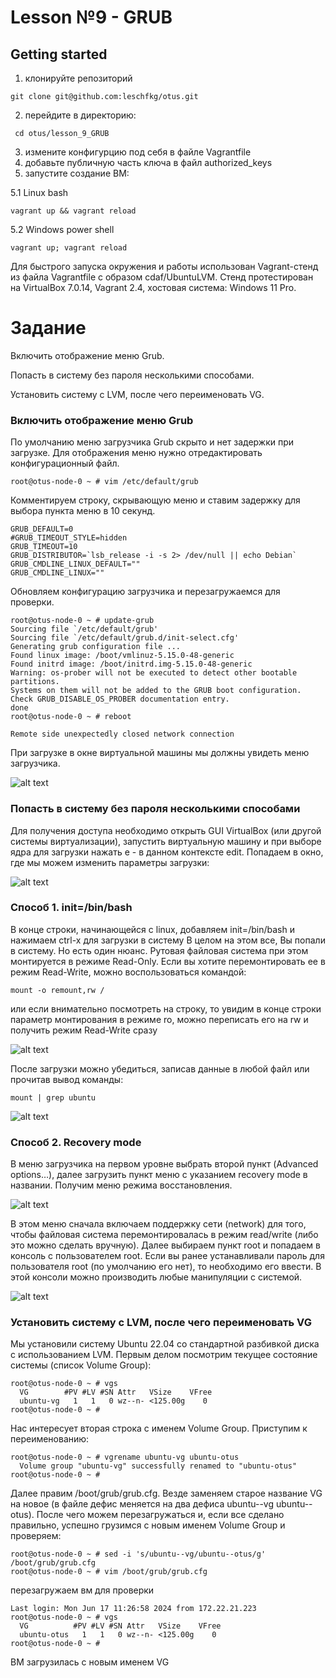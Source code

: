 # Lesson №9 - GRUB

## Getting started

1. клонируйте репозиторий 
~~~
git clone git@github.com:leschfkg/otus.git
~~~
2. перейдите в директорию:
~~~
 cd otus/lesson_9_GRUB
~~~
3. измените конфигурцию под себя в файле Vagrantfile
4. добавьте публичную часть ключа в файл authorized_keys
5. запустите создание ВМ:

5.1 Linux bash
~~~
vagrant up && vagrant reload
~~~
5.2 Windows power shell
~~~
vagrant up; vagrant reload
~~~

Для быстрого запуска окружения и работы использован Vagrant-стенд из файла Vagrantfile с образом cdaf/UbuntuLVM.
Стенд протестирован на VirtualBox 7.0.14, Vagrant 2.4, хостовая система: Windows 11 Pro.

# Задание
Включить отображение меню Grub.

Попасть в систему без пароля несколькими способами.

Установить систему с LVM, после чего переименовать VG.

### Включить отображение меню Grub
По умолчанию меню загрузчика Grub скрыто и нет задержки при загрузке. Для отображения меню нужно отредактировать конфигурационный файл.
~~~
root@otus-node-0 ~ # vim /etc/default/grub
~~~
Комментируем строку, скрывающую меню и ставим задержку для выбора пункта меню в 10 секунд.
~~~
GRUB_DEFAULT=0
#GRUB_TIMEOUT_STYLE=hidden
GRUB_TIMEOUT=10
GRUB_DISTRIBUTOR=`lsb_release -i -s 2> /dev/null || echo Debian`
GRUB_CMDLINE_LINUX_DEFAULT=""
GRUB_CMDLINE_LINUX=""
~~~
Обновляем конфигурацию загрузчика и перезагружаемся для проверки.
~~~
root@otus-node-0 ~ # update-grub
Sourcing file `/etc/default/grub'
Sourcing file `/etc/default/grub.d/init-select.cfg'
Generating grub configuration file ...
Found linux image: /boot/vmlinuz-5.15.0-48-generic
Found initrd image: /boot/initrd.img-5.15.0-48-generic
Warning: os-prober will not be executed to detect other bootable partitions.
Systems on them will not be added to the GRUB boot configuration.
Check GRUB_DISABLE_OS_PROBER documentation entry.
done
root@otus-node-0 ~ # reboot

Remote side unexpectedly closed network connection
~~~
При загрузке в окне виртуальной машины мы должны увидеть меню загрузчика.

![alt text](image.png)

### Попасть в систему без пароля несколькими способами

Для получения доступа необходимо открыть GUI VirtualBox (или другой системы виртуализации), запустить виртуальную машину и при выборе ядра для загрузки нажать e - в данном контексте edit. Попадаем в окно, где мы можем изменить параметры загрузки:

![alt text](image-1.png)

### Способ 1. init=/bin/bash
В конце строки, начинающейся с linux, добавляем init=/bin/bash и нажимаем сtrl-x для загрузки в систему
В целом на этом все, Вы попали в систему. Но есть один нюанс. Рутовая файловая
система при этом монтируется в режиме Read-Only. Если вы хотите перемонтировать ее в режим Read-Write, можно воспользоваться командой:
~~~
mount -o remount,rw /
~~~
или если внимательно посмотреть на строку, то увидим в конце строки параметр монтирования в режиме ro, можно переписать его на rw и получить режим Read-Write сразу

 ![alt text](image-2.png)

После загрузки можно убедиться, записав данные в любой файл или прочитав вывод
команды:
~~~
mount | grep ubuntu
~~~

![alt text](image-3.png)

### Способ 2. Recovery mode
В меню загрузчика на первом уровне выбрать второй пункт (Advanced options…), далее загрузить пункт меню с указанием recovery mode в названии. 
Получим меню режима восстановления.

![alt text](image-4.png)

В этом меню сначала включаем поддержку сети (network) для того, чтобы файловая система перемонтировалась в режим read/write (либо это можно сделать вручную).
Далее выбираем пункт root и попадаем в консоль с пользователем root. Если вы ранее устанавливали пароль для пользователя root (по умолчанию его нет), то необходимо его ввести. 
В этой консоли можно производить любые манипуляции с системой.

![alt text](image-5.png)

### Установить систему с LVM, после чего переименовать VG
Мы установили систему Ubuntu 22.04 со стандартной разбивкой диска с использованием  LVM.
Первым делом посмотрим текущее состояние системы (список Volume Group):
~~~
root@otus-node-0 ~ # vgs
  VG        #PV #LV #SN Attr   VSize    VFree
  ubuntu-vg   1   1   0 wz--n- <125.00g    0
root@otus-node-0 ~ #
~~~
Нас интересует вторая строка с именем Volume Group. Приступим к переименованию:
~~~
root@otus-node-0 ~ # vgrename ubuntu-vg ubuntu-otus
  Volume group "ubuntu-vg" successfully renamed to "ubuntu-otus"
root@otus-node-0 ~ #
~~~
Далее правим /boot/grub/grub.cfg. Везде заменяем старое название VG на новое (в файле дефис меняется на два дефиса ubuntu--vg ubuntu--otus).
После чего можем перезагружаться и, если все сделано правильно, успешно грузимся с новым именем Volume Group и проверяем:
~~~
root@otus-node-0 ~ # sed -i 's/ubuntu--vg/ubuntu--otus/g' /boot/grub/grub.cfg
root@otus-node-0 ~ # vim /boot/grub/grub.cfg
~~~
перезагружаем вм для проверки
~~~
Last login: Mon Jun 17 11:26:58 2024 from 172.22.21.223
root@otus-node-0 ~ # vgs
  VG          #PV #LV #SN Attr   VSize    VFree
  ubuntu-otus   1   1   0 wz--n- <125.00g    0
root@otus-node-0 ~ #
~~~
ВМ загрузилась с новым именем VG